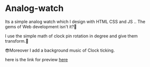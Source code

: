 # Analog-watch

Its a simple analog watch which I design with HTML CSS and JS .. The gems of Web development isn't it?🤞

I use the simple math of clock pin rotation in degree and give them transform.🤘

😎Moreover I add a background music of Clock ticking.

here is the link for preview [here](https://analogwatch-vc.netlify.app/)


